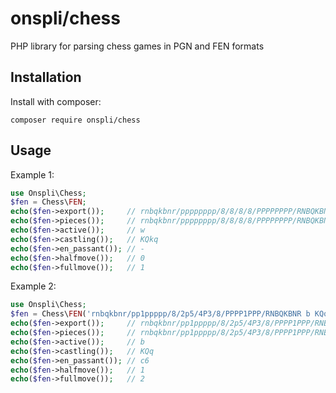 # onspli/chess
PHP library for parsing chess games in PGN and FEN formats

## Installation
Install with composer:
```
composer require onspli/chess
```

## Usage

Example 1:
```php
use Onspli\Chess;
$fen = Chess\FEN;
echo($fen->export());     // rnbqkbnr/pppppppp/8/8/8/8/PPPPPPPP/RNBQKBNR w KQkq - 0 1
echo($fen->pieces());     // rnbqkbnr/pppppppp/8/8/8/8/PPPPPPPP/RNBQKBNR
echo($fen->active());     // w
echo($fen->castling());   // KQkq
echo($fen->en_passant()); // -
echo($fen->halfmove());   // 0
echo($fen->fullmove());   // 1
```
Example 2:
```php
use Onspli\Chess;
$fen = Chess\FEN('rnbqkbnr/pp1ppppp/8/2p5/4P3/8/PPPP1PPP/RNBQKBNR b KQq c6 1 2');
echo($fen->export());     // rnbqkbnr/pp1ppppp/8/2p5/4P3/8/PPPP1PPP/RNBQKBNR b KQq c6 1 2
echo($fen->pieces());     // rnbqkbnr/pp1ppppp/8/2p5/4P3/8/PPPP1PPP/RNBQKBNR
echo($fen->active());     // b
echo($fen->castling());   // KQq
echo($fen->en_passant()); // c6
echo($fen->halfmove());   // 1
echo($fen->fullmove());   // 2
```


